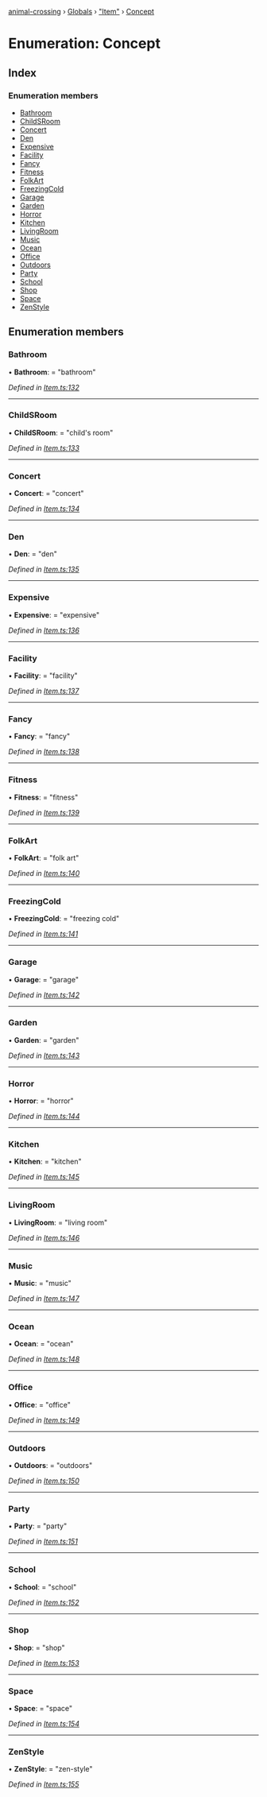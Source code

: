 [animal-crossing](../README.md) › [Globals](../globals.md) › ["Item"](../modules/_item_.md) › [Concept](_item_.concept.md)

# Enumeration: Concept

## Index

### Enumeration members

* [Bathroom](_item_.concept.md#bathroom)
* [ChildSRoom](_item_.concept.md#childsroom)
* [Concert](_item_.concept.md#concert)
* [Den](_item_.concept.md#den)
* [Expensive](_item_.concept.md#expensive)
* [Facility](_item_.concept.md#facility)
* [Fancy](_item_.concept.md#fancy)
* [Fitness](_item_.concept.md#fitness)
* [FolkArt](_item_.concept.md#folkart)
* [FreezingCold](_item_.concept.md#freezingcold)
* [Garage](_item_.concept.md#garage)
* [Garden](_item_.concept.md#garden)
* [Horror](_item_.concept.md#horror)
* [Kitchen](_item_.concept.md#kitchen)
* [LivingRoom](_item_.concept.md#livingroom)
* [Music](_item_.concept.md#music)
* [Ocean](_item_.concept.md#ocean)
* [Office](_item_.concept.md#office)
* [Outdoors](_item_.concept.md#outdoors)
* [Party](_item_.concept.md#party)
* [School](_item_.concept.md#school)
* [Shop](_item_.concept.md#shop)
* [Space](_item_.concept.md#space)
* [ZenStyle](_item_.concept.md#zenstyle)

## Enumeration members

###  Bathroom

• **Bathroom**: = "bathroom"

*Defined in [Item.ts:132](https://github.com/Norviah/animal-crossing/blob/13550bd/module/types/Item.ts#L132)*

___

###  ChildSRoom

• **ChildSRoom**: = "child's room"

*Defined in [Item.ts:133](https://github.com/Norviah/animal-crossing/blob/13550bd/module/types/Item.ts#L133)*

___

###  Concert

• **Concert**: = "concert"

*Defined in [Item.ts:134](https://github.com/Norviah/animal-crossing/blob/13550bd/module/types/Item.ts#L134)*

___

###  Den

• **Den**: = "den"

*Defined in [Item.ts:135](https://github.com/Norviah/animal-crossing/blob/13550bd/module/types/Item.ts#L135)*

___

###  Expensive

• **Expensive**: = "expensive"

*Defined in [Item.ts:136](https://github.com/Norviah/animal-crossing/blob/13550bd/module/types/Item.ts#L136)*

___

###  Facility

• **Facility**: = "facility"

*Defined in [Item.ts:137](https://github.com/Norviah/animal-crossing/blob/13550bd/module/types/Item.ts#L137)*

___

###  Fancy

• **Fancy**: = "fancy"

*Defined in [Item.ts:138](https://github.com/Norviah/animal-crossing/blob/13550bd/module/types/Item.ts#L138)*

___

###  Fitness

• **Fitness**: = "fitness"

*Defined in [Item.ts:139](https://github.com/Norviah/animal-crossing/blob/13550bd/module/types/Item.ts#L139)*

___

###  FolkArt

• **FolkArt**: = "folk art"

*Defined in [Item.ts:140](https://github.com/Norviah/animal-crossing/blob/13550bd/module/types/Item.ts#L140)*

___

###  FreezingCold

• **FreezingCold**: = "freezing cold"

*Defined in [Item.ts:141](https://github.com/Norviah/animal-crossing/blob/13550bd/module/types/Item.ts#L141)*

___

###  Garage

• **Garage**: = "garage"

*Defined in [Item.ts:142](https://github.com/Norviah/animal-crossing/blob/13550bd/module/types/Item.ts#L142)*

___

###  Garden

• **Garden**: = "garden"

*Defined in [Item.ts:143](https://github.com/Norviah/animal-crossing/blob/13550bd/module/types/Item.ts#L143)*

___

###  Horror

• **Horror**: = "horror"

*Defined in [Item.ts:144](https://github.com/Norviah/animal-crossing/blob/13550bd/module/types/Item.ts#L144)*

___

###  Kitchen

• **Kitchen**: = "kitchen"

*Defined in [Item.ts:145](https://github.com/Norviah/animal-crossing/blob/13550bd/module/types/Item.ts#L145)*

___

###  LivingRoom

• **LivingRoom**: = "living room"

*Defined in [Item.ts:146](https://github.com/Norviah/animal-crossing/blob/13550bd/module/types/Item.ts#L146)*

___

###  Music

• **Music**: = "music"

*Defined in [Item.ts:147](https://github.com/Norviah/animal-crossing/blob/13550bd/module/types/Item.ts#L147)*

___

###  Ocean

• **Ocean**: = "ocean"

*Defined in [Item.ts:148](https://github.com/Norviah/animal-crossing/blob/13550bd/module/types/Item.ts#L148)*

___

###  Office

• **Office**: = "office"

*Defined in [Item.ts:149](https://github.com/Norviah/animal-crossing/blob/13550bd/module/types/Item.ts#L149)*

___

###  Outdoors

• **Outdoors**: = "outdoors"

*Defined in [Item.ts:150](https://github.com/Norviah/animal-crossing/blob/13550bd/module/types/Item.ts#L150)*

___

###  Party

• **Party**: = "party"

*Defined in [Item.ts:151](https://github.com/Norviah/animal-crossing/blob/13550bd/module/types/Item.ts#L151)*

___

###  School

• **School**: = "school"

*Defined in [Item.ts:152](https://github.com/Norviah/animal-crossing/blob/13550bd/module/types/Item.ts#L152)*

___

###  Shop

• **Shop**: = "shop"

*Defined in [Item.ts:153](https://github.com/Norviah/animal-crossing/blob/13550bd/module/types/Item.ts#L153)*

___

###  Space

• **Space**: = "space"

*Defined in [Item.ts:154](https://github.com/Norviah/animal-crossing/blob/13550bd/module/types/Item.ts#L154)*

___

###  ZenStyle

• **ZenStyle**: = "zen-style"

*Defined in [Item.ts:155](https://github.com/Norviah/animal-crossing/blob/13550bd/module/types/Item.ts#L155)*
